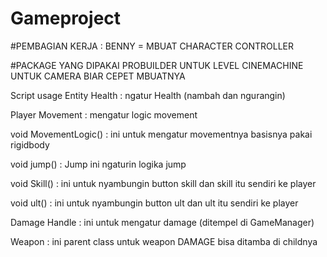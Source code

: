 # Gameproject

#PEMBAGIAN KERJA : BENNY = MBUAT CHARACTER CONTROLLER









#PACKAGE YANG DIPAKAI 
PROBUILDER UNTUK LEVEL
CINEMACHINE UNTUK CAMERA BIAR CEPET MBUATNYA



 Script usage
Entity Health : ngatur Health (nambah dan ngurangin)




Player Movement : mengatur logic movement 

void MovementLogic() : ini untuk mengatur movementnya basisnya pakai rigidbody

void jump() : Jump ini ngaturin logika jump

void Skill() : ini untuk nyambungin button skill dan skill itu sendiri ke player

void ult() : ini untuk nyambungin button ult dan ult itu sendiri ke player





Damage Handle : ini untuk mengatur damage (ditempel di GameManager)




Weapon : ini parent class untuk weapon DAMAGE bisa ditamba di childnya 









